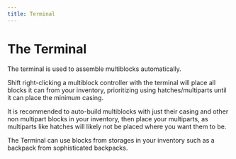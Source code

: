 ```yaml
---
title: Terminal
---
```

# The Terminal

The terminal is used to assemble multiblocks automatically.

Shift right-clicking a multiblock controller with the terminal will place all blocks it can from your inventory, prioritizing using hatches/multiparts until it can place the minimum casing.

It is recommended to auto-build multiblocks with just their casing and other non multipart blocks in your inventory, then place your multiparts, as multiparts like hatches will likely not be placed where you want them to be.

The Terminal can use blocks from storages in your inventory such as a backpack from sophisticated backpacks.
